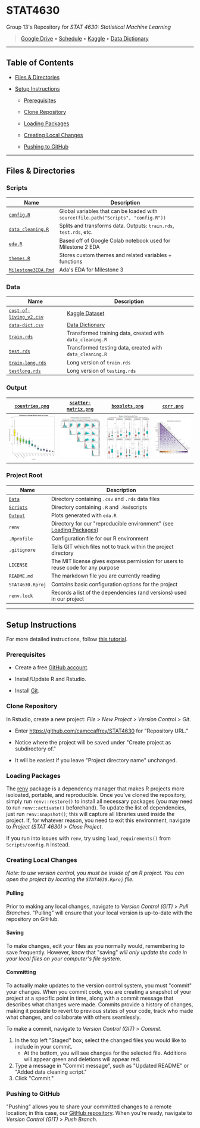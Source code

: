 # STAT4630
Group 13's Repository for *STAT 4630: Statistical Machine Learning*
>[Google Drive](https://drive.google.com/drive/folders/188y8UtK8QoEAMdiTjjkhtXyP0BsFcb4z) • 
[Schedule](https://docs.google.com/spreadsheets/d/12F8hKwLkV5tnXcsUE9qrD-ibVNVBkb0jPGl12eB_yXY) • 
[Kaggle](https://www.kaggle.com/datasets/mvieira101/global-cost-of-living) • 
[Data Dictionary](https://docs.google.com/spreadsheets/d/1kLACSfz_Ong4xYVKJl5fUlyfeKf7uE2nLWon1aV8aCE)

------------------------------------------------------------------------

## Table of Contents

-   [Files & Directories](#files--directories)

-   [Setup Instructions](#setup-instructions)

    -   [Prerequisites](#prerequisites)

    -   [Clone Repository](#clone-repository)

    -   [Loading Packages](#loading-packages)
    
    -   [Creating Local Changes](#creating-local-changes)

    -   [Pushing to GitHub](#pushing-to-github)

------------------------------------------------------------------------

## Files & Directories

### Scripts
| Name                                             | Description                                                                         |
|--------------------------------------------------|-------------------------------------------------------------------------------------|
| [`config.R`](Scripts/config.R)                   | Global variables that can be loaded with `source(file.path("Scripts", "config.R"))` |
| [`data_cleaning.R`](Scripts/data_cleaning.R)     | Splits and transforms data. Outputs: `train.rds`, `test.rds`, etc.                  |
| [`eda.R`](Scripts/eda.R)                         | Based off of Google Colab notebook used for Milestone 2 EDA                         |
| [`themes.R`](Scripts/themes.R)                   | Stores custom themes and related variables + functions                              |
| [`Milestone3EDA.Rmd`](Scripts/Milestone3EDA.Rmd) | Ada's EDA for Milestone 3                                                           |

### Data
| Name                                                  | Description                                                                                            |
|-------------------------------------------------------|--------------------------------------------------------------------------------------------------------|
| [`cost-of-living_v2.csv`](Data/cost-of-living_v2.csv) | [Kaggle Dataset](https://www.kaggle.com/datasets/mvieira101/global-cost-of-living)                     |
| [`data-dict.csv`](Data/data-dict.csv)                 | [Data Dictionary](https://docs.google.com/spreadsheets/d/1kLACSfz_Ong4xYVKJl5fUlyfeKf7uE2nLWon1aV8aCE) |
| [`train.rds`](Data/train.rds)                         | Transformed training data, created with `data_cleaning.R`                                              |
| [`test.rds`](Data/test.rds)                           | Transformed testing data, created with `data_cleaning.R`                                               |
| [`train-long.rds`](Data/train-long.rds)               | Long version of `train.rds`                                                                            |
| [`testlong.rds`](Data/test-long.rds)                  | Long version of `testing.rds`                                                                          |

### Output
| [`countries.png`](Output/countries.png)      | [`scatter-matrix.png`](Output/scatter-matrix.png) | [`boxplots.png`](Output/boxplots.png)       | [`corr.png`](Output/corr.png)           |
|----------------------------------------------|---------------------------------------------------|---------------------------------------------|-----------------------------------------|
| <img src="Output/countries.png" width="200"> | <img src="Output/scatter-matrix.png" width="200"> | <img src="Output/boxplots.png" width="200"> | <img src="Output/corr.png" width="200"> |

### Project Root
| Name                 | Description                                                                              |
|----------------------|------------------------------------------------------------------------------------------|
| [`Data`](Data)       | Directory containing `.csv` and `.rds` data files                                        |
| [`Scripts`](Scripts) | Directory containing `.R` and `.Rmd`scripts                                              |
| [`Output`](Output)   | Plots generated with `eda.R`                                                             |
| `renv`               | Directory for our "reproducible environment" (see [Loading Packages](#loading-packages)) |
| `.Rprofile`          | Configuration file for our R environment                                                 |
| `.gitignore`         | Tells GIT which files not to track within the project directory                          |
| `LICENSE`            | The MIT license gives express permission for users to reuse code for any purpose         |
| `README.md`          | The markdown file you are currently reading                                              |
| `STAT4630.Rproj`     | Contains basic configuration options for the project                                     |
| `renv.lock`          | Records a list of the dependencies (and versions) used in our project                    |

------------------------------------------------------------------------

## Setup Instructions

For more detailed instructions, follow [this tutorial](https://happygitwithr.com/rstudio-git-github.html).

### Prerequisites

-   Create a free [GitHub account](https://github.com/join).

-   Install/Update R and Rstudio.

-   Install [Git](https://git-scm.com/downloads).

### Clone Repository

In Rstudio, create a new project: *File \> New Project \> Version Control \> Git*.

-   Enter <https://github.com/camccaffrey/STAT4630> for "Repository URL."

-   Notice where the project will be saved under "Create project as subdirectory of."

-   It will be easiest if you leave "Project directory name" unchanged.

### Loading Packages

The [renv](https://posit.co/blog/renv-project-environments-for-r/) package is a dependency manager that makes R projects more isoloated, portable, and reproducible. Once you've cloned the repository, simply run `renv::restore()` to install all necessary packages (you may need to run `renv::activate()` beforehand). To update the list of dependencies, just run `renv:snapshot()`; this will capture all libraries used inside the project. If, for whatever reason, you need to exit this environment, navigate to *Project (STAT 4630)* > *Close Project*.

If you run into issues with `renv`, try using `load_requirements()` from `Scripts/config.R` instead.

### Creating Local Changes

*Note: to use version control, you must be inside of an R project. You can open the project by locating the `STAT4630.Rproj` file.*

#### Pulling

Prior to making any local changes, navigate to *Version Control (GIT)* \> *Pull Branches*. "Pulling" will ensure that your local version is up-to-date with the repository on GitHub.

#### Saving

To make changes, edit your files as you normally would, remembering to save frequently. However, know that "saving" *will only update the code in your local files on your computer's file system*.

#### Committing

To actually make updates to the version control system, you must "commit" your changes. When you commit code, you are creating a snapshot of your project at a specific point in time, along with a commit message that describes what changes were made. Commits provide a history of changes, making it possible to revert to previous states of your code, track who made what changes, and collaborate with others seamlessly.

To make a commit, navigate to *Version Control (GIT)* \> *Commit*.

1.  In the top left "Staged" box, select the changed files you would like to include in your commit.
    -   At the bottom, you will see changes for the selected file. Additions will appear green and deletions will appear red.
2.  Type a message in "Commit message", such as "Updated README" or "Added data cleaning script."
3.  Click "Commit."

### Pushing to GitHub

"Pushing" allows you to share your committed changes to a remote location; in this case, our [GitHub repository](https://github.com/camccaffrey/STAT4630). When you're ready, navigate to *Version Control (GIT)* \> *Push Branch*.
